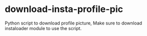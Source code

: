 # download-insta-profile-pic
Python script to download profile picture, Make sure to download instaloader module to use the script.
